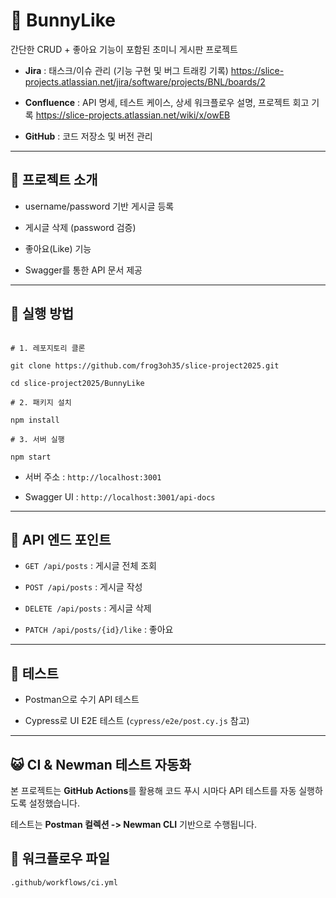 # 🐰 BunnyLike


간단한 CRUD + 좋아요 기능이 포함된 초미니 게시판 프로젝트


* **Jira** : 태스크/이슈 관리 (기능 구현 및 버그 트래킹 기록) https://slice-projects.atlassian.net/jira/software/projects/BNL/boards/2

* **Confluence** : API 명세, 테스트 케이스, 상세 워크플로우 설명, 프로젝트 회고 기록 https://slice-projects.atlassian.net/wiki/x/owEB

* **GitHub** : 코드 저장소 및 버전 관리




---




## 📌 프로젝트 소개


- username/password 기반 게시글 등록

- 게시글 삭제 (password 검증)

- 좋아요(Like) 기능

- Swagger를 통한 API 문서 제공




---




## 🚀 실행 방법

```

# 1. 레포지토리 클론

git clone https://github.com/frog3oh35/slice-project2025.git

cd slice-project2025/BunnyLike

# 2. 패키지 설치

npm install

# 3. 서버 실행

npm start

```


* 서버 주소 : `http://localhost:3001`

* Swagger UI : `http://localhost:3001/api-docs`




---




## 📖 API 엔드 포인트


* `GET /api/posts` : 게시글 전체 조회

* `POST /api/posts` : 게시글 작성

* `DELETE /api/posts` : 게시글 삭제

* `PATCH /api/posts/{id}/like` : 좋아요




---




## 🧪 테스트


* Postman으로 수기 API 테스트

* Cypress로 UI E2E 테스트 (`cypress/e2e/post.cy.js` 참고)




---




## 😺 CI & Newman 테스트 자동화

본 프로젝트는 **GitHub Actions**를 활용해 코드 푸시 시마다 API 테스트를 자동 실행하도록 설정했습니다.

테스트는 **Postman 컬렉션 -> Newman CLI** 기반으로 수행됩니다.



## 📁 워크플로우 파일
`.github/workflows/ci.yml`

